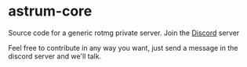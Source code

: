 # astrum-core
Source code for a generic rotmg private server.
Join the [Discord](https://discord.com/invite/5eAN9rGdf6) server

Feel free to contribute in any way you want, just send a message in the discord server and we'll talk.
